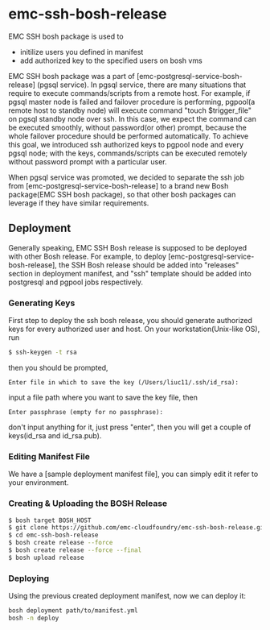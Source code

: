 # emc-ssh-bosh-release

EMC SSH bosh package is used to

  - initilize users you defined in manifest
  - add authorized key to the specified users on bosh vms

EMC SSH bosh package was a part of [emc-postgresql-service-bosh-release] (pgsql service). In pgsql service, there are many situations that require to execute commands/scripts from a remote host. For example, if pgsql master node is failed and failover procedure is performing, pgpool(a remote host to standby node) will execute command "touch $trigger_file" on pgsql standby node over ssh. In this case, we expect the command can be executed smoothly, without password(or other) prompt, because the whole failover procedure should be performed automatically. To achieve this goal, we introduced ssh authorized keys to pgpool node and every pgsql node; with the keys, commands/scripts can be executed remotely without password prompt with a particular user.

When pgsql service was promoted, we decided to separate the ssh job from [emc-postgresql-service-bosh-release] to a brand new Bosh package(EMC SSH bosh package), so that other bosh packages can leverage if they have similar requirements.

## Deployment
Generally speaking, EMC SSH Bosh release is supposed to be deployed with other Bosh release. For example, to deploy [emc-postgresql-service-bosh-release], the SSH Bosh release should be added into "releases" section in deployment manifest, and "ssh" template should be added into postgresql and pgpool jobs respectively.

### Generating Keys
First step to deploy the ssh bosh release, you should generate authorized keys for every authorized user and host. On your workstation(Unix-like OS), run
```sh
$ ssh-keygen -t rsa
```
then you should be prompted,
```
Enter file in which to save the key (/Users/liuc11/.ssh/id_rsa):
```
input a file path where you want to save the key file, then
```
Enter passphrase (empty for no passphrase):
```
don't input anything for it, just press "enter", then you will get a couple of keys(id_rsa and id_rsa.pub).

### Editing Manifest File
We have a [sample deployment manifest file], you can simply edit it refer to your environment.

### Creating & Uploading the BOSH Release
```sh
$ bosh target BOSH_HOST
$ git clone https://github.com/emc-cloudfoundry/emc-ssh-bosh-release.git
$ cd emc-ssh-bosh-release
$ bosh create release --force
$ bosh create release --force --final
$ bosh upload release
```
### Deploying
Using the previous created deployment manifest, now we can deploy it:
```sh
bosh deployment path/to/manifest.yml
bosh -n deploy
```